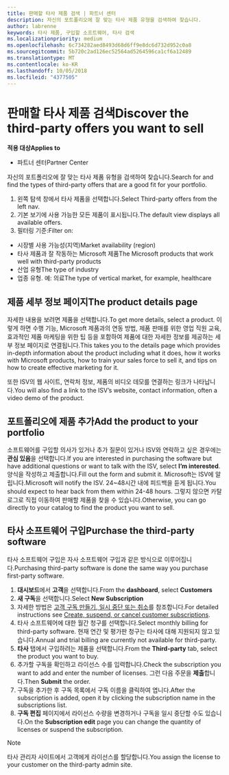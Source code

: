 ```yaml
---
title: 판매할 타사 제품 검색 | 파트너 센터
description: 자신의 포트폴리오에 잘 맞는 타사 제품 유형을 검색하여 찾습니다.
author: labrenne
keywords: 타사 제품, 구입할 소프트웨어, 타사 검색
ms.localizationpriority: medium
ms.openlocfilehash: 6c734282aed8493d68d6ff9e8dc6d732d952c0a8
ms.sourcegitcommit: 5b720c2ad126ec52564ad5264596ca1cf6a12489
ms.translationtype: MT
ms.contentlocale: ko-KR
ms.lasthandoff: 10/05/2018
ms.locfileid: "4377505"
---
```

# <a name="discover-the-third-party-offers-you-want-to-sell"></a><span data-ttu-id="e96d2-104">판매할 타사 제품 검색</span><span class="sxs-lookup"><span data-stu-id="e96d2-104">Discover the third-party offers you want to sell</span></span>

**<span data-ttu-id="e96d2-105">적용 대상</span><span class="sxs-lookup"><span data-stu-id="e96d2-105">Applies to</span></span>**

-  <span data-ttu-id="e96d2-106">파트너 센터</span><span class="sxs-lookup"><span data-stu-id="e96d2-106">Partner Center</span></span>

<span data-ttu-id="e96d2-107">자신의 포트폴리오에 잘 맞는 타사 제품 유형을 검색하여 찾습니다.</span><span class="sxs-lookup"><span data-stu-id="e96d2-107">Search for and find the types of third-party offers that are a good fit for your portfolio.</span></span> 

1.  <span data-ttu-id="e96d2-108">왼쪽 탐색 창에서 타사 제품을 선택합니다.</span><span class="sxs-lookup"><span data-stu-id="e96d2-108">Select Third-party offers from the left nav.</span></span> 
2.  <span data-ttu-id="e96d2-109">기본 보기에 사용 가능한 모든 제품이 표시됩니다.</span><span class="sxs-lookup"><span data-stu-id="e96d2-109">The default view displays all available offers.</span></span> 
3.  <span data-ttu-id="e96d2-110">필터링 기준:</span><span class="sxs-lookup"><span data-stu-id="e96d2-110">Filter on:</span></span>

- <span data-ttu-id="e96d2-111">시장별 사용 가능성(지역)</span><span class="sxs-lookup"><span data-stu-id="e96d2-111">Market availability (region)</span></span>
- <span data-ttu-id="e96d2-112">타사 제품과 잘 작동하는 Microsoft 제품</span><span class="sxs-lookup"><span data-stu-id="e96d2-112">The Microsoft products that work well with third-party products</span></span>
- <span data-ttu-id="e96d2-113">산업 유형</span><span class="sxs-lookup"><span data-stu-id="e96d2-113">The type of industry</span></span>
- <span data-ttu-id="e96d2-114">업종 유형. 예: 의료</span><span class="sxs-lookup"><span data-stu-id="e96d2-114">The type of vertical market, for example, healthcare</span></span>

## <a name="the-product-details-page"></a><span data-ttu-id="e96d2-115">제품 세부 정보 페이지</span><span class="sxs-lookup"><span data-stu-id="e96d2-115">The product details page</span></span>

<span data-ttu-id="e96d2-116">자세한 내용을 보려면 제품을 선택합니다.</span><span class="sxs-lookup"><span data-stu-id="e96d2-116">To get more details, select a product.</span></span> <span data-ttu-id="e96d2-117">이렇게 하면 수행 기능, Microsoft 제품과의 연동 방법, 제품 판매를 위한 영업 직원 교육, 효과적인 제품 마케팅을 위한 팁 등을 포함하여 제품에 대한 자세한 정보를 제공하는 세부 정보 페이지로 연결됩니다.</span><span class="sxs-lookup"><span data-stu-id="e96d2-117">This takes you to the details page which provides in-depth information about the product including what it does, how it works with Microsoft products, how to train your sales force to sell it, and tips on how to create effective marketing for it.</span></span> 

<span data-ttu-id="e96d2-118">또한 ISV의 웹 사이트, 연락처 정보, 제품의 비디오 데모를 연결하는 링크가 나타납니다.</span><span class="sxs-lookup"><span data-stu-id="e96d2-118">You will also find a link to the ISV’s website, contact information, often a video demo of the product.</span></span> 

## <a name="add-the-product-to-your-portfolio"></a><span data-ttu-id="e96d2-119">포트폴리오에 제품 추가</span><span class="sxs-lookup"><span data-stu-id="e96d2-119">Add the product to your portfolio</span></span>

<span data-ttu-id="e96d2-120">소프트웨어를 구입할 의사가 있거나 추가 질문이 있거나 ISV와 연락하고 싶은 경우에는 **관심 있음**을 선택합니다.</span><span class="sxs-lookup"><span data-stu-id="e96d2-120">If you are interested in purchasing the software but have additional questions or want to talk with the ISV, select **I’m interested**.</span></span> <span data-ttu-id="e96d2-121">양식을 작성하고 제출합니다.</span><span class="sxs-lookup"><span data-stu-id="e96d2-121">Fill out the form and submit it.</span></span> <span data-ttu-id="e96d2-122">Microsoft는 ISV에 알립니다.</span><span class="sxs-lookup"><span data-stu-id="e96d2-122">Microsoft will notify the ISV.</span></span> <span data-ttu-id="e96d2-123">24~48시간 내에 피드백을 듣게 됩니다.</span><span class="sxs-lookup"><span data-stu-id="e96d2-123">You should expect to hear back from them within 24-48 hours.</span></span> <span data-ttu-id="e96d2-124">그렇지 않으면 카탈로그로 직접 이동하여 판매할 제품을 찾을 수 있습니다.</span><span class="sxs-lookup"><span data-stu-id="e96d2-124">Otherwise, you can go directly to your catalog to find the product you want to sell.</span></span>

## <a name="purchase-the-third-party-software"></a><span data-ttu-id="e96d2-125">타사 소프트웨어 구입</span><span class="sxs-lookup"><span data-stu-id="e96d2-125">Purchase the third-party software</span></span>

<span data-ttu-id="e96d2-126">타사 소프트웨어 구입은 자사 소프트웨어 구입과 같은 방식으로 이루어집니다.</span><span class="sxs-lookup"><span data-stu-id="e96d2-126">Purchasing third-party software is done the same way you purchase first-party software.</span></span> 

1. <span data-ttu-id="e96d2-127">**대시보드**에서 **고객**을 선택합니다.</span><span class="sxs-lookup"><span data-stu-id="e96d2-127">From the **dashboard**, select **Customers**</span></span>
2. <span data-ttu-id="e96d2-128">**새 구독**을 선택합니다.</span><span class="sxs-lookup"><span data-stu-id="e96d2-128">Select **New Subscription**</span></span>
3. <span data-ttu-id="e96d2-129">자세한 방법은 [고객 구독 만들기, 일시 중단 또는 취소](create-a-new-subscription.md)를 참조합니다.</span><span class="sxs-lookup"><span data-stu-id="e96d2-129">For detailed instructions see [Create, suspend, or cancel customer subscriptions](create-a-new-subscription.md).</span></span>
4.  <span data-ttu-id="e96d2-130">타사 소프트웨어에 대한 월간 청구를 선택합니다.</span><span class="sxs-lookup"><span data-stu-id="e96d2-130">Select monthly billing for third-party software.</span></span> <span data-ttu-id="e96d2-131">현재 연간 및 평가판 청구는 타사에 대해 지원되지 않고 있습니다.</span><span class="sxs-lookup"><span data-stu-id="e96d2-131">Annual and trial billing are currently not available for third-party.</span></span>
5.  <span data-ttu-id="e96d2-132">**타사** 탭에서 구입하려는 제품을 선택합니다.</span><span class="sxs-lookup"><span data-stu-id="e96d2-132">From the **Third-party** tab, select the product you want to buy.</span></span>
6.  <span data-ttu-id="e96d2-133">추가할 구독을 확인하고 라이선스 수를 입력합니다.</span><span class="sxs-lookup"><span data-stu-id="e96d2-133">Check the subscription you want to add and enter the number of licenses.</span></span> <span data-ttu-id="e96d2-134">그런 다음 주문을 **제출**합니다.</span><span class="sxs-lookup"><span data-stu-id="e96d2-134">Then **Submit** the order.</span></span>
7.  <span data-ttu-id="e96d2-135">구독을 추가한 후 구독 목록에서 구독 이름을 클릭하여 엽니다.</span><span class="sxs-lookup"><span data-stu-id="e96d2-135">After the subscription is added, open it by clicking the subscription name in the subscriptions list.</span></span> 
8.  <span data-ttu-id="e96d2-136">**구독 편집** 페이지에서 라이선스 수량을 변경하거나 구독을 일시 중단할 수도 있습니다.</span><span class="sxs-lookup"><span data-stu-id="e96d2-136">On the **Subscription edit** page you can change the quantity of licenses or suspend the subscription.</span></span>

> [!NOTE]  
>  <span data-ttu-id="e96d2-137">타사 관리자 사이트에서 고객에게 라이선스를 할당합니다.</span><span class="sxs-lookup"><span data-stu-id="e96d2-137">You assign the license to your customer on the third-party admin site.</span></span>

    


